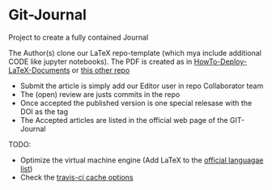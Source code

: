 # Git-Journal
Project to create a fully contained Journal 

The Author(s) clone our LaTeX repo-template (which mya include additional CODE like jupyter notebooks). The PDF is created as in [HowTo-Deploy-LaTeX-Documents](https://github.com/SimonWaldherr/HowTo-Deploy-LaTeX-Documents) or [this other repo](https://github.com/restrepo/beyond-the-standard-model)

* Submit the article is simply add our Editor user in repo Collaborator team
* The (open) review are justs commits in the repo
* Once accepted the published version is one special relesase with the DOI as the tag
* The Accepted articles are listed in the official web page of the GIT-Journal


TODO:
* Optimize the virtual machine engine (Add LaTeX to the [official languagae list](https://docs.travis-ci.com/user/languages))
* Check the [travis-ci cache options](https://blog.travis-ci.com/2016-05-03-caches-are-coming-to-everyone) 

